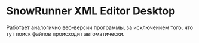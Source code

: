 # SnowRunner XML Editor Desktop
Работает аналогично веб-версии программы, за исключением того, что тут поиск файлов происходит автоматически.
